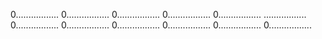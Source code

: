 0.................
0.................
0.................
0.................
0.................
.................
0.................
0.................
0.................
0.................
0.................
0.................
